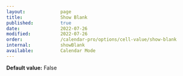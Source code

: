 ```yaml
---
layout:             page
title:              Show Blank
published:          true
date:               2022-07-26
modified:           2022-07-26
order:              /calendar-pro/options/cell-value/show-blank
internal:           showBlank
available:          Calendar Mode
---
```

**Default value:** False
